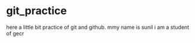 # git_practice
here a little bit practice of git and github.
mmy name is sunil
i am a student of gecr